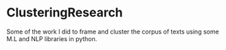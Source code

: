 # ClusteringResearch
Some of the work I did to frame and cluster the corpus of texts using some M.L and NLP libraries in python.
